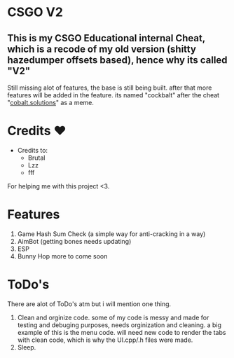 # CSGO V2
This is my CSGO Educational internal Cheat, which is a recode of my old version (shitty hazedumper offsets based), hence why its called "V2"
---
Still missing alot of features, the base is still being built. after that more features will be added in the feature.
its named "cockbalt" after the cheat "[cobalt.solutions](https://cobalt.solutions/)" as a meme.

# Credits ♥
* Credits to:
    * Brutal
    * Lzz
    * fff

For helping me with this project <3.

# Features
1. Game Hash Sum Check (a simple way for anti-cracking in a way)
1. AimBot (getting bones needs updating)
1. ESP
1. Bunny Hop
more to come soon

# ToDo's
There are alot of ToDo's atm but i will mention one thing.
1. Clean and orginize code. some of my code is messy and made for testing and debuging purposes, needs orginization and cleaning. a big example of this is the menu code. will need new code to render the tabs with clean code, which is why the UI.cpp/.h files were made.
1. Sleep.
